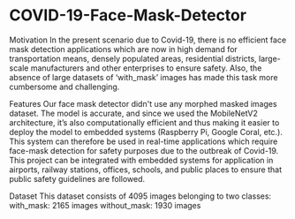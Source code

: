 # COVID-19-Face-Mask-Detector

Motivation
In the present scenario due to Covid-19, there is no efficient face mask detection applications which are now in high demand for transportation means, densely populated areas, residential districts, large-scale manufacturers and other enterprises to ensure safety. 
Also, the absence of large datasets of ‘with_mask’ images has made this task more cumbersome and challenging.

Features
Our face mask detector didn't use any morphed masked images dataset. 
The model is accurate, and since we used the MobileNetV2 architecture, it’s also computationally efficient and thus making it easier to deploy the model to embedded systems (Raspberry Pi, Google Coral, etc.).
This system can therefore be used in real-time applications which require face-mask detection for safety purposes due to the outbreak of Covid-19. This project can be integrated with embedded systems for application in airports, railway stations, offices, schools, and public places to ensure that public safety guidelines are followed.

Dataset
This dataset consists of 4095 images belonging to two classes:
with_mask: 2165 images
without_mask: 1930 images
